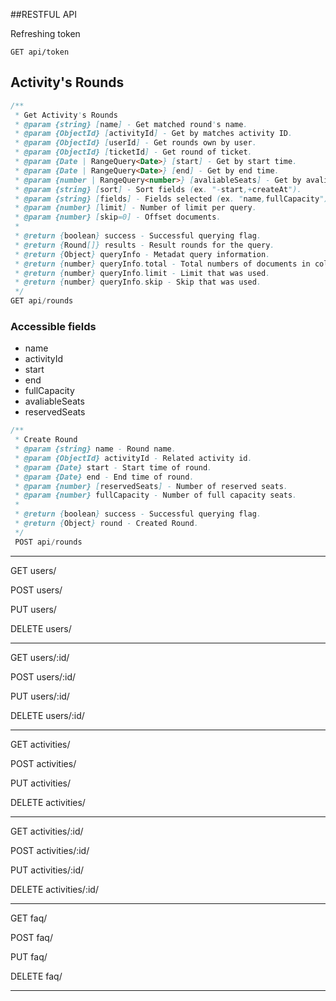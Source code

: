 ##RESTFUL API

Refreshing token
```
GET api/token
```

## Activity's Rounds
```java
/**
 * Get Activity's Rounds
 * @param {string} [name] - Get matched round's name.
 * @param {ObjectId} [activityId] - Get by matches activity ID.
 * @param {ObjectId} [userId] - Get rounds own by user.
 * @param {ObjectId} [ticketId] - Get round of ticket.
 * @param {Date | RangeQuery<Date>} [start] - Get by start time.
 * @param {Date | RangeQuery<Date>} [end] - Get by end time.
 * @param {number | RangeQuery<number>} [avaliableSeats] - Get by avaliable seats.
 * @param {string} [sort] - Sort fields (ex. "-start,+createAt").
 * @param {string} [fields] - Fields selected (ex. "name,fullCapacity").
 * @param {number} [limit] - Number of limit per query.
 * @param {number} [skip=0] - Offset documents.
 *
 * @return {boolean} success - Successful querying flag.
 * @return {Round[]} results - Result rounds for the query.
 * @return {Object} queryInfo - Metadat query information.
 * @return {number} queryInfo.total - Total numbers of documents in collection that matched.
 * @return {number} queryInfo.limit - Limit that was used.
 * @return {number} queryInfo.skip - Skip that was used.
 */
GET api/rounds
```
### Accessible fields
 * name
 * activityId
 * start
 * end
 * fullCapacity
 * avaliableSeats
 * reservedSeats

```java
/**
 * Create Round
 * @param {string} name - Round name.
 * @param {ObjectId} activityId - Related activity id.
 * @param {Date} start - Start time of round.
 * @param {Date} end - End time of round.
 * @param {number} [reservedSeats] - Number of reserved seats.
 * @param {number} fullCapacity - Number of full capacity seats.
 *
 * @return {boolean} success - Successful querying flag.
 * @return {Object} round - Created Round.
 */
 POST api/rounds
```

---
GET users/

POST users/

PUT users/

DELETE users/

---
GET users/:id/

POST users/:id/

PUT users/:id/

DELETE users/:id/

---
GET activities/

POST activities/

PUT activities/

DELETE activities/

---

GET activities/:id/

POST activities/:id/

PUT activities/:id/

DELETE activities/:id/

---
GET faq/

POST faq/

PUT faq/

DELETE faq/

---
